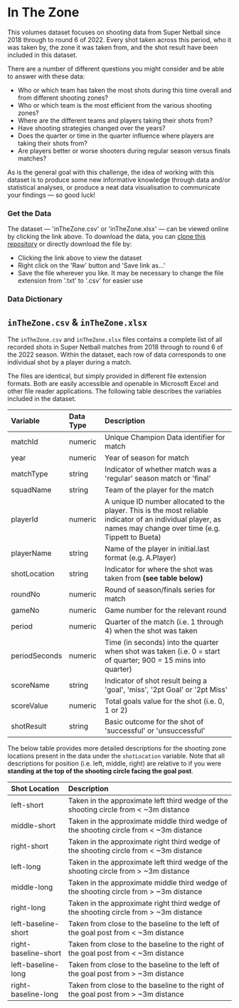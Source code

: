 # In The Zone

This volumes dataset focuses on shooting data from Super Netball since 2018 through to round 6 of 2022. Every shot taken across this period, who it was taken by, the zone it was taken from, and the shot result have been included in this dataset.

There are a number of different questions you might consider and be able to answer with these data:

- Who or which team has taken the most shots during this time overall and from different shooting zones?
- Who or which team is the most efficient from the various shooting zones?
- Where are the different teams and players taking their shots from?
- Have shooting strategies changed over the years?
- Does the quarter or time in the quarter influence where players are taking their shots from?
- Are players better or worse shooters during regular season versus finals matches?

As is the general goal with this challenge, the idea of working with this dataset is to produce some new informative knowledge through data and/or statistical analyses, or produce a neat data visualisation to communicate your findings — so good luck! 

### Get the Data

The dataset — 'inTheZone.csv' or 'inTheZone.xlsx' — can be viewed online by clicking the link above. To download the data, you can [clone this repository](https://docs.github.com/en/github/creating-cloning-and-archiving-repositories/cloning-a-repository-from-github/cloning-a-repository) or directly download the file by:
- Clicking the link above to view the dataset
- Right click on the 'Raw' button and 'Save link as...'
- Save the file wherever you like. It may be necessary to change the file extension from '.txt' to '.csv' for easier use

### Data Dictionary

## `inTheZone.csv` & `inTheZone.xlsx`

The `inTheZone.csv` and `inTheZone.xlsx` files contains a complete list of all recorded shots in Super Netball matches from 2018 through to round 6 of the 2022 season. Within the dataset, each row of data corresponds to one individual shot by a player during a match.

The files are identical, but simply provided in different file extension formats. Both are easily accessible and openable in Microsoft Excel and other file reader applications.  The following table describes the variables included in the dataset.

|Variable         |Data Type |Description |
|:----------------|:---------|:-----------|
|matchId	|numeric	| Unique Champion Data identifier for match	|
|year           |numeric   | Year of season for match                                     |
|matchType             |string    | Indicator of whether match was a 'regular' season match or 'final'                                    |
|squadName |string | Team of the player for the match |
|playerId              |numeric   | A unique ID number allocated to the player. This is the most reliable indicator of an individual player, as names may change over time (e.g. Tippett to Bueta) |
|playerName             |string   | Name of the player in initial.last format (e.g. A.Player) |
|shotLocation             |string    | Indicator for where the shot was taken from **(see table below)**                              |
|roundNo             |numeric    | Round of season/finals series for match                                    |
|gameNo             |numeric    | Game number for the relevant round                                    |
|period           |numeric   | Quarter of the match (i.e. 1 through 4) when the shot was taken                                     |
|periodSeconds           |numeric   | Time (in seconds) into the quarter when shot was taken (i.e. 0 = start of quarter; 900 = 15 mins into quarter)                                     |
|scoreName           |string   | Indicator of shot result being a 'goal', 'miss', '2pt Goal' or '2pt Miss'                                     |
|scoreValue               |numeric   | Total goals value for the shot (i.e. 0, 1 or 2)                                     |
|shotResult               |string   | Basic outcome for the shot of 'successful' or 'unsuccessful'                                        |

The below table provides more detailed descriptions for the shooting zone locations present in the data under the `shotLocation` variable. Note that all descriptions for position (i.e. left, middle, right) are relative to if you were **standing at the top of the shooting circle facing the goal post**.

|Shot Location	|Description |
|:--------------|:-----------|
|left-short		| Taken in the approximate left third wedge of the shooting circle from < ~3m distance |
|middle-short		| Taken in the approximate middle third wedge of the shooting circle from < ~3m distance	|
|right-short		| Taken in the approximate right third wedge of the shooting circle from < ~3m distance	|
|left-long		| Taken in the approximate left third wedge of the shooting circle from > ~3m distance |
|middle-long		| Taken in the approximate middle third wedge of the shooting circle from > ~3m distance	|
|right-long		| Taken in the approximate right third wedge of the shooting circle from > ~3m distance	|
|left-baseline-short		| Taken from close to the baseline to the left of the goal post from < ~3m distance	|
|right-baseline-short		| Taken from close to the baseline to the right of the goal post from < ~3m distance	|
|left-baseline-long		| Taken from close to the baseline to the left of the goal post from > ~3m distance	|
|right-baseline-long		| Taken from close to the baseline to the right of the goal post from > ~3m distance	|
